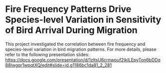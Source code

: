 # Fire Frequency Patterns Drive Species-level Variation in Sensitivity of Bird Arrival During Migration

This project investigated the correlation between fire frequency and species-level variation in bird migration patterns. For more details, please refer to the following presentation slides: https://docs.google.com/presentation/d/1zltsU6crnwpuf2IkILEpyTon6bDDq88Iwgqr1wpqtXQ/edit#slide=id.g1186bc1da81_2_281
 
